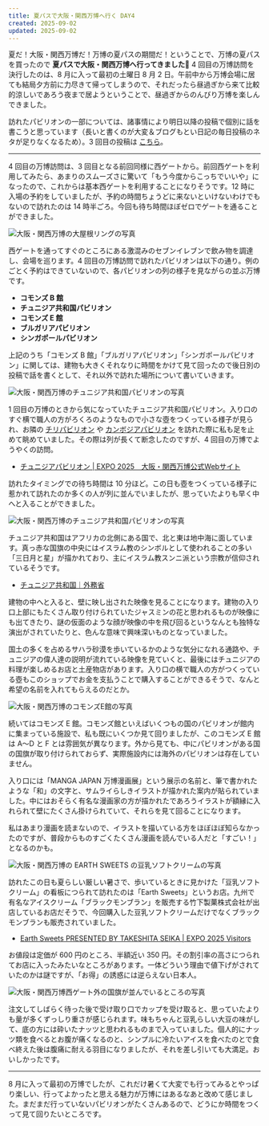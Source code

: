 ```yaml
---
title: 夏パスで大阪・関西万博へ行く DAY4
created: 2025-09-02
updated: 2025-09-02
---
```


夏だ！大阪・関西万博だ！万博の夏パスの期間だ！ということで、万博の夏パスを買ったので **夏パスで大阪・関西万博へ行ってきました🎌** 4 回目の万博訪問を決行したのは、8 月に入って最初の土曜日 8 月 2 日。午前中から万博会場に居ても結局夕方前に力尽きて帰ってしまうので、それだったら昼過ぎから来て比較的涼しいであろう夜まで居ようということで、昼過ぎからのんびり万博を楽しんできました。

訪れたパビリオンの一部については、諸事情により明日以降の投稿で個別に話を書こうと思っています（長いと書くのが大変＆ブログもとい日記の毎日投稿のネタが足りなくなるため）。3 回目の投稿は [こちら](/blog/20250825/)。

---

4 回目の万博訪問は、3 回目となる前回同様に西ゲートから。前回西ゲートを利用してみたら、あまりのスムーズさに驚いて「もう今度からこっちでいいや」になったので、これからは基本西ゲートを利用することになりそうです。12 時に入場の予約をしていましたが、予約の時間ちょうどに来ないといけないわけでもないので訪れたのは 14 時半ごろ。今回も待ち時間ほぼゼロでゲートを通ることができました。

![大阪・関西万博の大屋根リングの写真](fa2e28dd-e7fb-4a55-3d84-968c2aac0c00)

西ゲートを通ってすぐのところにある激混みのセブンイレブンで飲み物を調達し、会場を巡ります。4 回目の万博訪問で訪れたパビリオンは以下の通り。例のごとく予約はできていないので、各パビリオンの列の様子を見ながらの並ぶ万博です。

- **コモンズ B 館**
- **チュニジア共和国パビリオン**
- **コモンズ E 館**
- **ブルガリアパビリオン**
- **シンガポールパビリオン**

上記のうち「コモンズ B 館」「ブルガリアパビリオン」「シンガポールパビリオン」に関しては、建物も大きくそれなりに時間をかけて見て回ったので後日別の投稿で話を書くとして、それ以外で訪れた場所について書いていきます。

![大阪・関西万博のチュニジア共和国パビリオンの写真](38face83-60c8-4de0-f0fe-7aa0304f3300)

1 回目の万博のときから気になっていたチュニジア共和国パビリオン。入り口のすぐ横で職人の方がろくろのようなもので小さな壺をつくっている様子が見られ、お隣の [チリパビリオン](https://www.expovisitors.expo2025.or.jp/pavilions/03003e4a-00d6-486c-b483-f463502aab4f) や [カンボジアパビリオン](https://www.expovisitors.expo2025.or.jp/pavilions/0fd6cd3a-639f-45a6-9b71-d7daf54e6a47) を訪れた際に私も足を止めて眺めていました。その際は列が長くて断念したのですが、4 回目の万博でようやくの訪問。

- [チュニジアパビリオン | EXPO 2025　大阪・関西万博公式Webサイト](https://www.expo2025.or.jp/official-participant/tunisia/)

訪れたタイミングでの待ち時間は 10 分ほど。この日も壺をつくっている様子に惹かれて訪れたのか多くの人が列に並んでいましたが、思っていたよりも早く中へと入ることができました。

![大阪・関西万博のチュニジア共和国パビリオンの写真](76a2c88c-2afc-44c0-d8b9-cbfd688c2100)

チュニジア共和国はアフリカの北側にある国で、北と東は地中海に面しています。真っ赤な国旗の中央にはイスラム教のシンボルとして使われることの多い「三日月と星」が描かれており、主にイスラム教スンニ派という宗教が信仰されているそうです。

- [チュニジア共和国｜外務省](https://www.mofa.go.jp/mofaj/area/tunisia/index.html)

建物の中へと入ると、壁に映し出された映像を見ることになります。建物の入り口上部にもたくさん取り付けられていたジャスミンの花と思われるものが映像にも出てきたり、謎の仮面のような顔が映像の中を飛び回るというなんとも独特な演出がされていたりと、色んな意味で興味深いものとなっていました。

国土の多くを占めるサハラ砂漠を歩いているかのような気分になれる通路や、チュニジアの偉人達の説明が流れている映像を見ていくと、最後にはチュニジアの料理が楽しめるお店と土産物店があります。入り口の横で職人の方がつくっている壺もこのショップでお金を支払うことで購入することができるそうで、なんと希望の名前を入れてもらえるのだとか。

![大阪・関西万博のコモンズE館の写真](f8d67fa3-5e4a-4926-53f6-9dc302ba9f00)

続いてはコモンズ E 館。コモンズ館といえばいくつもの国のパビリオンが館内に集まっている施設で、私も既にいくつか見て回りましたが、このコモンズ E 館は A～D と F とは雰囲気が異なります。外から見ても、中にパビリオンがある国の国旗が取り付けられておらず、実際施設内には海外のパビリオンは存在していません。

入り口には「MANGA JAPAN 万博漫画展」という展示の名前と、筆で書かれたような「和」の文字と、サムライらしきイラストが描かれた案内が貼られていました。中にはおそらく有名な漫画家の方が描かれたであろうイラストが額縁に入れられて壁にたくさん掛けられていて、それらを見て回ることになります。

私はあまり漫画を読まないので、イラストを描いている方をほぼほぼ知らなかったのですが、普段からものすごくたくさん漫画を読んでいる人だと「すごい！」となるのかも。

![大阪・関西万博の EARTH SWEETS の豆乳ソフトクリームの写真](d671281d-c12b-4a40-6105-fdca27d2c100)

訪れたこの日も夏らしい厳しい暑さで、歩いているときに見かけた「豆乳ソフトクリーム」の看板につられて訪れたのは「Earth Sweets」というお店。九州で有名なアイスクリーム「ブラックモンブラン」を販売する竹下製菓株式会社が出店しているお店だそうで、今回購入した豆乳ソフトクリームだけでなくブラックモンブランも販売されていました。

- [Earth Sweets PRESENTED BY TAKESHITA SEIKA | EXPO 2025 Visitors](https://www.expovisitors.expo2025.or.jp/gourmets/b91e6b89-a10c-4fec-9a41-df12810e1629)

お値段は定価が 600 円のところ、半額近い 350 円。その割引率の高さにつられてお店に入ったみたいなところがあります。一体どういう理由で値下げがされていたのかは謎ですが、「お得」の誘惑には逆らえない日本人。

![大阪・関西万博西ゲート外の国旗が並んでいるところの写真](77f40993-149c-4f3a-111e-3cb9833a9100)

注文してしばらく待った後で受け取り口でカップを受け取ると、思っていたよりも量が多くずっしり重さが感じられます。味もちゃんと豆乳らしい大豆の味がして、底の方には砕いたナッツと思われるものまで入っていました。個人的にナッツ類を食べるとお腹が痛くなるのと、シンプルに冷たいアイスを食べたのとで食べ終えた後は腹痛に耐える羽目になりましたが、それを差し引いても大満足。おいしかったです。

---

8 月に入って最初の万博でしたが、これだけ暑くて大変でも行ってみるとやっぱり楽しい、行ってよかったと思える魅力が万博にはあるなあと改めて感じました。まだまだ行っていないパビリオンがたくさんあるので、どうにか時間をつくって見て回りたいところです。
